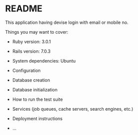 # README

This application having devise login with email or mobile no.

Things you may want to cover:

* Ruby version: 3.0.1

* Rails version: 7.0.3

* System dependencies: Ubuntu

* Configuration

* Database creation

* Database initialization

* How to run the test suite

* Services (job queues, cache servers, search engines, etc.)

* Deployment instructions

* ...
